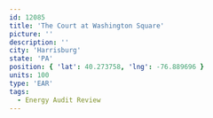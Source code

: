 ```yaml
---
id: 12085
title: 'The Court at Washington Square'
picture: ''
description: ''
city: 'Harrisburg'
state: 'PA'
position: { 'lat': 40.273758, 'lng': -76.889696 }
units: 100
type: 'EAR'
tags:
  - Energy Audit Review
---
```

